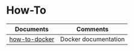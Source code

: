 # How-To

Documents | Comments
------------ | -------------
[how-to-docker](https://github.com/mike-the-bike/how-to/blob/master/how-to-docker.md) | Docker documentation

